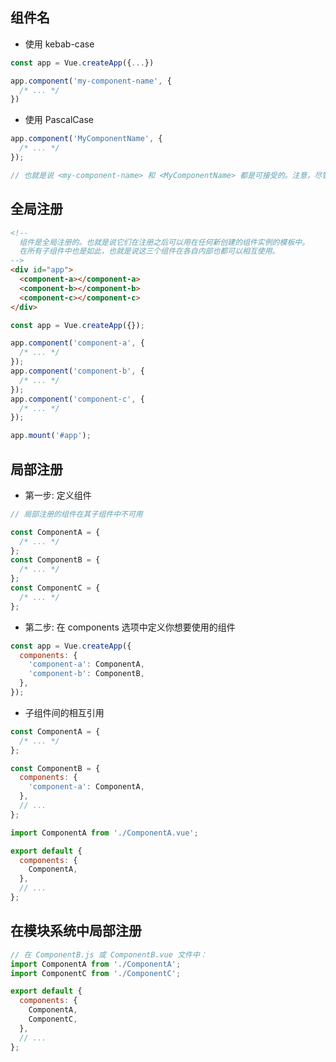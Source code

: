 ## 组件名

- 使用 kebab-case

```js
const app = Vue.createApp({...})

app.component('my-component-name', {
  /* ... */
})
```

- 使用 PascalCase

```js
app.component('MyComponentName', {
  /* ... */
});
```

```js
// 也就是说 <my-component-name> 和 <MyComponentName> 都是可接受的。注意，尽管如此，直接在 DOM (即非字符串的模板) 中使用时只有 kebab-case 是有效的。
```

## 全局注册

```html
<!-- 
  组件是全局注册的。也就是说它们在注册之后可以用在任何新创建的组件实例的模板中。
  在所有子组件中也是如此，也就是说这三个组件在各自内部也都可以相互使用。
-->
<div id="app">
  <component-a></component-a>
  <component-b></component-b>
  <component-c></component-c>
</div>
```

```js
const app = Vue.createApp({});

app.component('component-a', {
  /* ... */
});
app.component('component-b', {
  /* ... */
});
app.component('component-c', {
  /* ... */
});

app.mount('#app');
```

## 局部注册

- 第一步: 定义组件

```js
// 局部注册的组件在其子组件中不可用

const ComponentA = {
  /* ... */
};
const ComponentB = {
  /* ... */
};
const ComponentC = {
  /* ... */
};
```

- 第二步: 在 components 选项中定义你想要使用的组件

```js
const app = Vue.createApp({
  components: {
    'component-a': ComponentA,
    'component-b': ComponentB,
  },
});
```

- 子组件间的相互引用

```js
const ComponentA = {
  /* ... */
};

const ComponentB = {
  components: {
    'component-a': ComponentA,
  },
  // ...
};
```

```js
import ComponentA from './ComponentA.vue';

export default {
  components: {
    ComponentA,
  },
  // ...
};
```

## 在模块系统中局部注册

```js
// 在 ComponentB.js 或 ComponentB.vue 文件中：
import ComponentA from './ComponentA';
import ComponentC from './ComponentC';

export default {
  components: {
    ComponentA,
    ComponentC,
  },
  // ...
};
```
